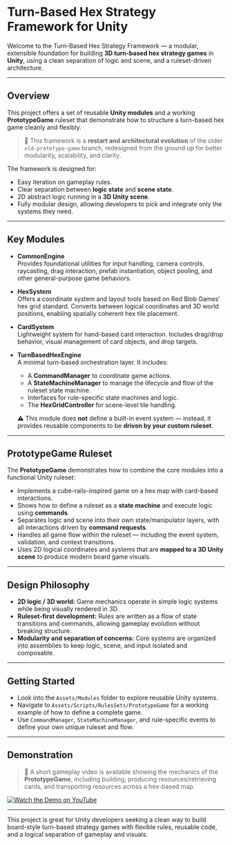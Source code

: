 # Turn-Based Hex Strategy Framework for Unity

Welcome to the Turn-Based Hex Strategy Framework — a modular, extensible foundation for building **3D turn-based hex strategy games** in **Unity**, using a clean separation of logic and scene, and a ruleset-driven architecture.

---

## Overview

This project offers a set of reusable **Unity modules** and a working **PrototypeGame** ruleset that demonstrate how to structure a turn-based hex game cleanly and flexibly.

> 🧭 This framework is a **restart and architectural evolution** of the older `old-prototype-game` branch, redesigned from the ground up for better modularity, scalability, and clarity.

The framework is designed for:
- Easy iteration on gameplay rules.
- Clear separation between **logic state** and **scene state**.
- 2D abstract logic running in a **3D Unity scene**.
- Fully modular design, allowing developers to pick and integrate only the systems they need.

---

## Key Modules

- **CommonEngine**  
  Provides foundational utilities for input handling, camera controls, raycasting, drag interaction, prefab instantiation, object pooling, and other general-purpose game behaviors.

- **HexSystem**  
  Offers a coordinate system and layout tools based on Red Blob Games’ hex grid standard. Converts between logical coordinates and 3D world positions, enabling spatially coherent hex tile placement.

- **CardSystem**  
  Lightweight system for hand-based card interaction. Includes drag/drop behavior, visual management of card objects, and drop targets.

- **TurnBasedHexEngine**  
  A minimal turn-based orchestration layer. It includes:
  - A **CommandManager** to coordinate game actions.
  - A **StateMachineManager** to manage the lifecycle and flow of the ruleset state machine.
  - Interfaces for rule-specific state machines and logic.
  - The **HexGridController** for scene-level tile handling.

  ⚠️ This module does **not** define a built-in event system — instead, it provides reusable components to be **driven by your custom ruleset**.

---

## PrototypeGame Ruleset

The **PrototypeGame** demonstrates how to combine the core modules into a functional Unity ruleset:

- Implements a cube-rails-inspired game on a hex map with card-based interactions.
- Shows how to define a ruleset as a **state machine** and execute logic using **commands**.
- Separates logic and scene into their own state/manipulator layers, with all interactions driven by **command requests**.
- Handles all game flow within the ruleset — including the event system, validation, and context transitions.
- Uses 2D logical coordinates and systems that are **mapped to a 3D Unity scene** to produce modern board game visuals.

---

## Design Philosophy

- **2D logic / 3D world:** Game mechanics operate in simple logic systems while being visually rendered in 3D.
- **Ruleset-first development:** Rules are written as a flow of state transitions and commands, allowing gameplay evolution without breaking structure.
- **Modularity and separation of concerns:** Core systems are organized into assemblies to keep logic, scene, and input isolated and composable.

---

## Getting Started

- Look into the `Assets/Modules` folder to explore reusable Unity systems.
- Navigate to `Assets/Scripts/RulesSets/PrototypeGame` for a working example of how to define a complete game.
- Use `CommandManager`, `StateMachineManager`, and rule-specific events to define your own unique ruleset and flow.

---

## Demonstration

> 🎥 A short gameplay video is available showing the mechanics of the **PrototypeGame**, including building, producing resources/retrieving cards, and transporting resources across a hex-based map.

[![Watch the Demo on YouTube](https://img.youtube.com/vi/FLBy0de4PSg/hqdefault.jpg)](https://www.youtube.com/watch?v=FLBy0de4PSg)

---

This project is great for Unity developers seeking a clean way to build board-style turn-based strategy games with flexible rules, reusable code, and a logical separation of gameplay and visuals.
